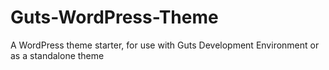 Guts-WordPress-Theme
====================

A WordPress theme starter, for use with Guts Development Environment or as a standalone theme
